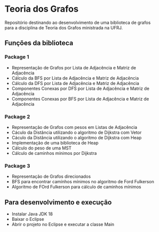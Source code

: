 # Teoria dos Grafos 

Repositório destinando ao desenvolvimento de uma biblioteca de grafos para a disciplina de Teoria dos Grafos ministrada na UFRJ.


## Funções da biblioteca 

### Package 1
- Representação de Grafos por Lista de Adjacência e Matriz de Adjacência
- Cálculo da BFS por Lista de Adjacência e Matriz de Adjacência
- Cálculo da DFS por Lista de Adjacência e Matriz de Adjacência
- Componentes Conexas por DFS por Lista de Adjacência e Matriz de Adjacência
- Componentes Conexas por BFS por Lista de Adjacência e Matriz de Adjacência

### Package 2 
- Representação de Grafos com pesos em Listas de Adjacência
- Cáculo da Distância utilizando o algoritmo de Dijkstra com Vetor
- Cáculo da Distância utilizando o algoritmo de Dijkstra com Heap
- Implementação de uma biblioteca de Heap
- Cálculo do peso de uma MST 
- Cálculo de caminhos mínimos por Dijkstra


### Package 3
- Representação de Grafos direcionados
- BFS para encontrar camínhos mínimos no algoritmo de Ford Fulkerson
- Algoritmo de FOrd Fulkerson para cálculo de caminhos mínimos

## Para desenvolvimento e execução 

- Instalar Java JDK 18
- Baixar o Eclipse 
- Abrir o projeto no Eclipse e executar a classe Main


